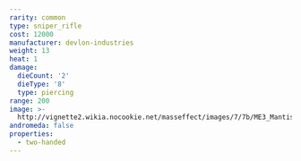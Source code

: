 ```yaml
---
rarity: common
type: sniper_rifle
cost: 12000
manufacturer: devlon-industries
weight: 13
heat: 1
damage:
  dieCount: '2'
  dieType: '8'
  type: piercing
range: 200
image: >-
  http://vignette2.wikia.nocookie.net/masseffect/images/7/7b/ME3_Mantis_Sniper_Rifle.png/revision/latest?cb=20120317191621
andromeda: false
properties:
  - two-handed
---
```

